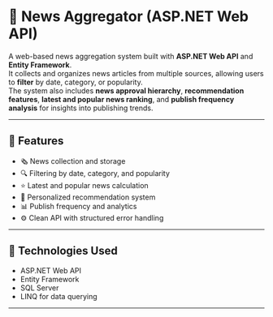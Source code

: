 # 📰 News Aggregator (ASP.NET Web API)

A web-based news aggregation system built with **ASP.NET Web API** and **Entity Framework**.  
It collects and organizes news articles from multiple sources, allowing users to **filter** by date, category, or popularity.  
The system also includes **news approval hierarchy**, **recommendation features**, **latest and popular news ranking**, and **publish frequency analysis** for insights into publishing trends.

---

## 🚀 Features
- 🗞️ News collection and storage  
- 🔍 Filtering by date, category, and popularity  
- ⭐ Latest and popular news calculation  
- 🧠 Personalized recommendation system  
- 📊 Publish frequency and analytics  
- ⚙️ Clean API with structured error handling  

---

## 🧩 Technologies Used
- ASP.NET Web API  
- Entity Framework  
- SQL Server  
- LINQ for data querying  

---
